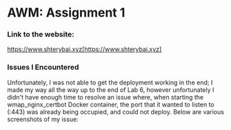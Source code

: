 # AWM: Assignment 1
 
### Link to the website: 
https://www.shterybai.xyz[https://www.shterybai.xyz]

### Issues I Encountered
Unfortunately, I was not able to get the deployment working in the end; I made my way all the way up to the end of Lab 6, however unfortunately I didn't have enough time to resolve an issue where, when starting the wmap_nginx_certbot Docker container, the port that it wanted to listen to (:443) was already being occupied, and could not deploy. Below are various screenshots of my issue:
